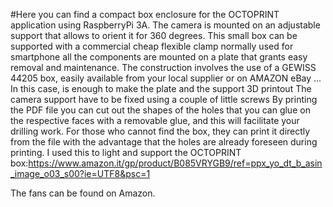 #Here you can find a compact box enclosure for the OCTOPRINT application using RaspberryPi 3A.
The camera is mounted on an adjustable support that allows to orient it for 360 degrees. 
This small box can be supported with a commercial cheap flexible clamp normally used for smartphone 
all the components are mounted on a plate that grants easy removal and maintenance.
The construction involves the use of a GEWISS 44205 box, easily available from your local supplier or on AMAZON eBay ...
In this case, is enough to make the plate and  the support 3D printout 
The camera support have to be fixed using a couple of little screws
By printing the PDF file you can cut out the shapes of the holes that you can glue on the respective faces with a removable glue, and this will facilitate your drilling work.
For those who cannot find the box, they can print it directly from the file with the advantage that the holes are already foreseen during printing.
I used this to light and support the OCTOPRINT box:https://www.amazon.it/gp/product/B085VRYGB9/ref=ppx_yo_dt_b_asin_image_o03_s00?ie=UTF8&psc=1

The fans can be found on Amazon.
